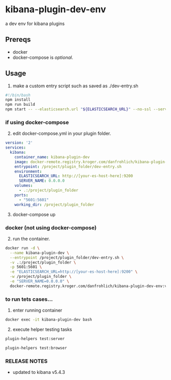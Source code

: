 # kibana-plugin-dev-env
a dev env for kibana plugins

## Prereqs
* docker
* docker-compose is *optional*.

## Usage
1. make a custom entry script such as saved as ./dev-entry.sh
```bash
#!/bin/bash
npm install
npm run build
npm start -- --elasticsearch.url "${ELASTICSEARCH_URL}" --no-ssl --server.host "${SERVER_NAME}"
```

### if using docker-compose
2. edit docker-compose.yml in your plugin folder.
```yaml
version: '2'
services:
  kibana:
    container_name: kibana-plugin-dev
    image: docker-remote.registry.kroger.com/danfrohlich/kibana-plugin-dev-env:v5.4.1
    entrypoint: /project/plugin_folder/dev-entry.sh
    environment:
      ELASTICSEARCH_URL: http://[your-es-host-here]:9200
      SERVER_NAME: 0.0.0.0
    volumes:
      - .:/project/plugin_folder
    ports:
      - "5601:5601"
    working_dir: /project/plugin_folder
```
3. docker-compose up

### docker (not using docker-compose)
2. run the container.
```bash
docker run -d \
  --name kibana-plugin-dev \
  --entrypoint /project/plugin_folder/dev-entry.sh \
  -v .:/project/plugin_folder \
  -p 5601:5601 \
  -e "ELASTICSEARCH_URL=http://[your-es-host-here]:9200" \
  -w /project/plugin_folder \
  -e "SERVER_NAME=0.0.0.0" \
  docker-remote.registry.kroger.com/danfrohlich/kibana-plugin-dev-env:v5.4.1
```

### to run tets cases...
1. enter running container
```bash
docker exec -it kibana-plugin-dev bash
```
2. execute helper testing tasks
```bash
plugin-helpers test:server
```
```bash
plugin-helpers test:browser
```

### RELEASE NOTES
- updated to kibana v5.4.3
